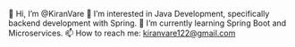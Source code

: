 👋 Hi, I’m @KiranVare
👀 I’m interested in Java Development, specifically backend development with Spring.
🌱 I’m currently learning Spring Boot and Microservices.
📫 How to reach me: kiranvare122@gmail.com


<!---
KiranVare/KiranVare is a ✨ special ✨ repository because its `README.md` (this file) appears on your GitHub profile.
You can click the Preview link to take a look at your changes.
--->

